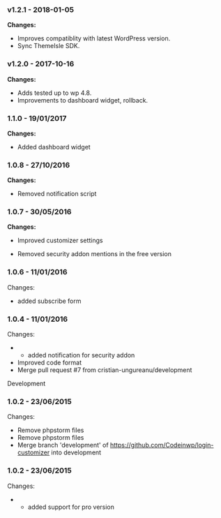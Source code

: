 
 ### v1.2.1 - 2018-01-05 
 **Changes:** 
 * Improves compatiblity with latest WordPress version.
* Sync ThemeIsle SDK.
 
 ### v1.2.0 - 2017-10-16 
 **Changes:** 
 * Adds tested up to wp 4.8.
* Improvements to dashboard widget, rollback.
 
### 1.1.0 - 19/01/2017
**Changes:** 
- Added dashboard widget

### 1.0.8 - 27/10/2016
**Changes:** 
- Removed notification script

### 1.0.7 - 30/05/2016
**Changes:** 
- Improved customizer settings
- Removed security addon mentions in the free version


### 1.0.6 - 11/01/2016

 Changes: 


 * added subscribe form


### 1.0.4 - 11/01/2016

 Changes: 


 * * added notification for security addon
 * Improved code format
 * Merge pull request #7 from cristian-ungureanu/development

Development


### 1.0.2 - 23/06/2015

 Changes: 


 * Remove phpstorm files
 * Remove phpstorm files
 * Merge branch 'development' of https://github.com/Codeinwp/login-customizer into development


### 1.0.2 - 23/06/2015

 Changes: 


 * * added support for pro version
